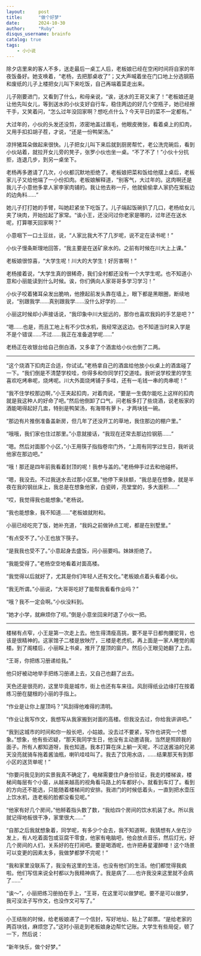 ```yaml
---
layout:     post
title:      "做个好梦"
date:       2024-10-30
author:     "Ruby"
disqus_username: brainfo
catalog: true
tags:
    - 小小说
---
```


除夕店里来的客人不多，送走最后一桌工人后，老板娘已经在空闲时间将自家的年夜饭备好。她支唤着，“老杨，去把那桌收了”；又大声喊着坐在门口地上分选钢筋和废纸的儿子上楼把女儿叫下来吃饭，自己再端着菜走出来。

儿子刚要进门，又看到了什么，和母亲说，“诶，送水的王哥又来了！”老板娘还是让他先叫女儿，等到送水的小伙支好自行车，稳住两边的好几个空瓶子，她已经擦干手，又笑着问，“怎么过年没回家啊？想吃点什么？今天平日的菜不一定都有。”

大过年的，小伙的头发还没剪，浓密地盖过眉毛，他眼皮微张，看着桌上的扣肉，又用手扣扣胡子茬，才说，“还是一份鸭架汤。”

凉拌猪耳朵做起来很快。儿子把女儿叫下来后就到厨房帮忙，老公洗完碗后，看到小伙站着，就拉开女儿旁的凳子，张罗小伙也坐一桌。“不了不了！”小伙十分抗拒，连退几步，到另一桌坐下。

老杨再多邀请了几次，小伙都沉默地拒绝了。老板娘把菜和饭给他摆上桌后，老板家儿子又给他端了一小份扣肉。老板娘解释道，“别客气，大过年的。这肉啊还是我儿子小意他多拿人家李家肉铺的。我让他去称一斤，他就偷偷拿人家扔在案板边的边角料……”

她儿子打打她的手臂，叫她赶紧坐下吃饭了。儿子端起饭碗扒了几口，老杨给女儿夹了块肉，开始拉起了家常。“诶小王，还没问过你老家是哪的，过年还在送水呢，打算哪天回家啊？”

小意咽下一口土豆丝，说，“人家比我大不了几岁呢，说不定在读书呢！”

小伙子慢条斯理地回答，“我主要是在送矿泉水的。之前有时候在川大上上课。”

老板娘很惊喜，“大学生呢！川大的大学生！好厉害啊！”

老杨接着说，“大学生真的很稀奇，我们全村都还没有一个大学生呢。也不知道小意和小丽能读到什么时候。诶，你们俩向人家哥哥多学习学习！”

小伙子咬着猪耳朵发出脆响，他撩起前发头靠在墙上，眼下都是黑眼圈，断续地说，“别跟我学……真别跟我学……没什么好学的……”

小丽这时候却小声接话说，“我印象中川大挺远的，那你也喜欢我妈的手艺是吧？”

“嗯……也是，而且工地上有不少饮水机，我经常送这边。也不知道当时来入学是不是个错误……不过……我正在准备退学呢……”

老杨正在收银台给自己倒白酒，又多拿了个酒盅给小伙也倒了二两。

---

“这个烧酒下扣肉正合适，你试试。”老杨拿自己的酒盅给他放小伙桌上的酒盅碰了一下。“我们倒是不清楚学校哇，你得多和你同学打交道哇。我听说学校里的学生喜欢吃烤串呢，烧烤呢。川大外面烧烤铺子多哇，还有一毛钱一串的肉串呢！”

“我不住学校那边啊，”小王夹起扣肉，对着肉说，“要是一生偶尔能吃上这样的扣肉就是我这种人的好命了吧。”然后他倒卸了口气，问老板多打了些烧酒，说老板家的酒能喝得起好几盅，特别是鸭架汤，有海带有萝卜，才两块钱一碗。

“那边有片推倒准备盖新房，但几年了还没开工的草地，我住那边的棚户里。”

“哦哦，我们家也住过那里。”小意就接话，“我现在还常去那边捡钢筋……”

“嗯。然后对面那个小区，”小王用筷子指指卷帘门外，“上周有同学过生日，我听说他家在那边吧。”

“哦！那还是四年前我看着封顶的呢！我参与盖的。”老杨伸手过去和他碰杯。

“嗯，我没去。不过我送水去过那小区里。”他停下来扶额，“我总是在想象，就是半夜在我的钢丝床上，我总是在想象他家，白瓷砖，亮堂堂的，多大面积……”

“哎，我觉得我也能想象。”老杨说。

“我也能想象，我不知道……”老板娘就附和。

小丽已经吃完了饭，她补充道，“我妈之前做钟点工呢，都是在别墅里。”

“有点受不了。”小王也放下筷子。

“是我我也受不了。”小意起身去盛饭，问小丽要吗。妹妹拒绝了。

“我能受得了。”老杨空空地看着对面高楼。

“我觉得以后就好了，尤其是你们年轻人还有文化。”老板娘点着头看着小伙。

“我无所谓。”小丽说，“大哥哥吃好了能帮我看看作业吗？”

“哦？我不一定会啊。”小伙没料到。

“她才小学，就麻烦你了呗。”倒是小意坐回来时退了小伙一把。

---

楼梯有点窄，小王是第一次走上去。他生得清瘦高挑，要不是平日都佝腰驼背，也该是很精神的。这家馆子二楼是放映厅，三楼是老虎机，再上面是一家人睡觉的阁楼。到了阁楼后，小丽睬上书桌，推开了屋顶的窗户。然后小王眼见她翻了上去。

“王哥，你把练习册递给我。”

他只好被动地举手把练习册递上去，又自己也翻了出去。

天色还是很亮的，这里毕竟是城市，街上也还有车来往。风刮得纸业边缘打在按着练习册在腿根的小丽的手指上。

“作业是让你上屋顶吗？”风刮得他难得的清明。

“作业让我写作文，我想写从我家搬到对面的高楼。但我没去过，你给我讲讲吧。”

“我到这城市的时间和你一般长吧，小姑娘。没去过不要紧，写作也讲究一个想象。”想象，他有些迟疑，“那天我同学生日，他没有主动邀请我，当然是照顾我的面子。所有人都知道呀，我也知道。我本打算在床上躺一天呢，不过送酱油的兄弟天没亮就骑车拖着酱油瓶，喇叭哇哇叫了。我去了饮用水店，……结果那天有到那小区的送货单呢！”

“你要问我见到的实景我真不确定了，电梯需要住户身份验证，我走的楼梯诶，楼梯间每层有个小窗，从越来越高的视角看马路上的车都好小，就看到车灯了。看到的方向还不能选，只能随着楼梯间的安排。我进门的时候低着头，一直到把水壶压上饮水机，连老板的脸都没看见呢。”

“他家有好几个房间，”他掰着指头数了数，“我给四个房间的饮水机装了水。所以我就记得地板很干净，家里很大……”

“自那之后我就想象着，同学呢，有多少个会去，我不知道啊，我猜想有人坐在沙发上，有人吃着面包或豆腐干零食，他家有电脑吧，他会放点音乐，然后灯光，好几个房间的人们，关系好的在打闹吧。要是喝酒呢，也许把寿星灌醉喽！这个场景可以变更的因素太多，我做梦都梦不完呢！”

“我和家里没联系了，我没有这里的生活，也没有他们的生活。他们都觉得我疯啦。他们写信来说全村都以为我精神病了。我是病了……也许我没来这里就不会病了……”

“诶～”，小丽把练习册拍在手上，“王哥，在这里可以做梦呢。要不是可以做梦，我可没法子写作文，也没作文可写了。”

---

小王结账的时候，给老板娘递了一个信封，写好地址、贴上了邮票。“是给老家的两百块钱，麻烦您了。”这时小丽走到老板娘身边帮忙记账。大学生有些局促，顿了一下，然后说：

“新年快乐，做个好梦。”
